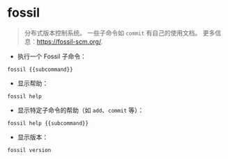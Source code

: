 # fossil

> 分布式版本控制系统。
> 一些子命令如 `commit` 有自己的使用文档。
> 更多信息：<https://fossil-scm.org/>.

- 执行一个 Fossil 子命令：

`fossil {{subcommand}}`

- 显示帮助：

`fossil help`

- 显示特定子命令的帮助（如 `add`、`commit` 等）：

`fossil help {{subcommand}}`

- 显示版本：

`fossil version`
